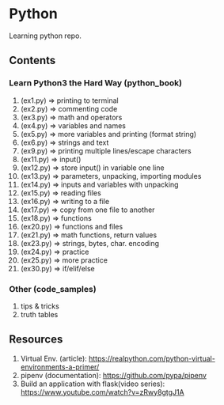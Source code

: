 # Python

Learning python repo.

## Contents

### Learn Python3 the Hard Way (python_book)

1. (ex1.py) => printing to terminal
2. (ex2.py) => commenting code
3. (ex3.py) => math and operators
4. (ex4.py) => variables and names
5. (ex5.py) => more variables and printing (format string)
6. (ex6.py) => strings and text
7. (ex9.py) => printing multiple lines/escape characters
8. (ex11.py) => input()
9. (ex12.py) => store input() in variable one line
10. (ex13.py) => parameters, unpacking, importing modules
11. (ex14.py) => inputs and variables with unpacking
12. (ex15.py) => reading files
13. (ex16.py) => writing to a file
14. (ex17.py) => copy from one file to another
15. (ex18.py) => functions
16. (ex20.py) => functions and files
17. (ex21.py) => math functions, return values
18. (ex23.py) => strings, bytes, char. encoding
19. (ex24.py) => practice
20. (ex25.py) => more practice
21. (ex30.py) => if/elif/else

### Other (code_samples)

1. tips & tricks
2. truth tables

## Resources

1. Virtual Env. (article): https://realpython.com/python-virtual-environments-a-primer/
2. pipenv (documentation): https://github.com/pypa/pipenv
3. Build an application with flask(video series): https://www.youtube.com/watch?v=zRwy8gtgJ1A
